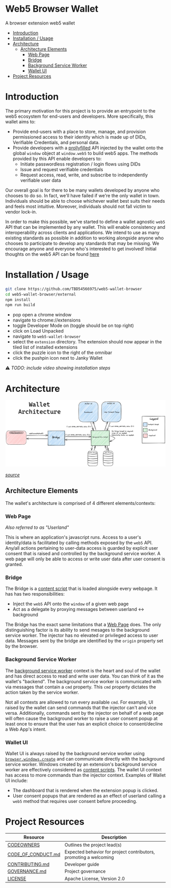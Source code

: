 # Web5 Browser Wallet <!-- omit in toc -->

A browser extension web5 wallet

- [Introduction](#introduction)
- [Installation / Usage](#installation--usage)
- [Architecture](#architecture)
  - [Architecture Elements](#architecture-elements)
    - [Web Page](#web-page)
    - [Bridge](#bridge)
    - [Background Service Worker](#background-service-worker)
    - [Wallet UI](#wallet-ui)
- [Project Resources](#project-resources)
# Introduction
The primary motivation for this project is to provide an entrypoint to the web5 ecosystem for end-users and developers. More specifically, this wallet aims to: 

- Provide end-users with a place to store, manage, and provision permissioned access to their identity which is made up of DIDs, Verifiable Credentials, and personal data.
- Provide developers with a [prollyfilled](https://twitter.com/slexaxton/status/257543702124306432) API injected by the wallet onto the global `window` object at `window.web5` to build web5 apps. The methods provided by this API enable developers to:
  - Initiate passwordless registration / login flows using DIDs 
  - Issue and request verifiable credentials
  - Request access, read, write, and subscribe to independently verifiable user data

Our overall goal is for there to be many wallets developed by anyone who chooses to do so. In fact, we'll have failed if we're the only wallet in town. Individuals should be able to choose whichever wallet best suits their needs and feels most intuitive. Moreover, individuals should not fall victim to vendor lock-in. 

In order to make this possible, we've started to define a wallet agnostic `web5` API that can be implemented by any wallet. This will enable consistency and interoperability across clients and applications. We intend to use as many existing standards as possible in addition to working alongside anyone who chooses to participate to develop any standards that may be missing. We encourage anyone and everyone who's interested to get involved! Initial thoughts on the web5 API can be found [here](./rfc/web5-api.md)

# Installation / Usage
```bash
git clone https://github.com/TBD54566975/web5-wallet-browser
cd web5-wallet-browser/external
npm install
npm run build
```

* pop open a chrome window
* navigate to chrome://extensions
* toggle Developer Mode on (toggle should be on top right)
* click on Load Unpacked
* navigate to `web5-wallet-browser`
* select the `extension` directory. The extension should now appear in the tiled list of installed extensions
* click the puzzle icon to the right of the omnibar
* click the pushpin icon next to Janky Wallet

⚠️ _TODO: include video showing installation steps_

# Architecture
![wallet architecture](diagrams/wallet-architecture.png)

_[source](./diagrams/wallet-architecture.excalidraw)_

## Architecture Elements
The wallet's architecture is comprised of 4 different elements/contexts:

### Web Page 
_Also referred to as "Userland"_

This is where an application's javascript runs. Access to a user's identity/data is facilitated by calling methods exposed by the `web5` API. Any/all actions pertaining to user-data access is guarded by explicit user consent that is raised and controlled by the background service worker. A web page will only be able to access or write user data after user consent is granted.

### Bridge
The Bridge is a [content script](https://developer.mozilla.org/en-US/docs/Mozilla/Add-ons/WebExtensions/Content_scripts) that is loaded alongside every webpage. It has has two responsibilities:
- Inject the `web5` API onto the `window` of a given web page
- Act as a delegate by proxying messages between userland <-> background

The Bridge has the exact same limitations that a [Web Page](#web-page) does. The only distinguishing factor is its ability to send mesages to the background service worker. The injector has no elevated or privileged access to user data. Messages sent by the bridge are identified by the `origin` property set by the browser.

### Background Service Worker
The [background service worker](https://developer.mozilla.org/en-US/docs/Mozilla/Add-ons/WebExtensions/Background_scripts) context is the heart and soul of the wallet and has direct access to read and write user data. You can think of it as the wallet's "backend". The background service worker is communicated with via messages that contain a `cmd` property. This `cmd` property dictates the action taken by the service worker. 


Not all contexts are allowed to run every available `cmd`. For example, UI raised by the wallet can send commands that the injector can't and vice versa. Additionally, commands sent by the injector on behalf of a web page will often cause the background worker to raise a user consent popup at least once to ensure that the user has an explicit choice to consent/decline a Web App's intent.

### Wallet UI
Wallet UI is always raised by the background service worker using [`browser.windows.create`](https://developer.mozilla.org/en-US/docs/Mozilla/Add-ons/WebExtensions/API/windows/create) and can communicate directly with the background service worker. Windows created by an extension's background service worker are effectively considered as [content scripts](https://developer.mozilla.org/en-US/docs/Mozilla/Add-ons/WebExtensions/Content_scripts). The wallet UI context has access to more commands than the injector context. Examples of Wallet UI include:
- The dashboard that is rendered when the extension popup is clicked. 
- User consent popups that are rendered as an effect of userland calling a `web5` method that requires user consent before proceeding. 

# Project Resources
| Resource                                   | Description                                                       |
| ------------------------------------------ | ----------------------------------------------------------------- |
| [CODEOWNERS](./CODEOWNERS)                 | Outlines the project lead(s)                                      |
| [CODE_OF_CONDUCT.md](./CODE_OF_CONDUCT.md) | Expected behavior for project contributors, promoting a welcoming |
| [CONTRIBUTING.md](./CONTRIBUTING.md)       | Developer guide                                                   |
| [GOVERNANCE.md](./GOVERNANCE.md)           | Project governance                                                |
| [LICENSE](./LICENSE)                       | Apache License, Version 2.0                                       |
